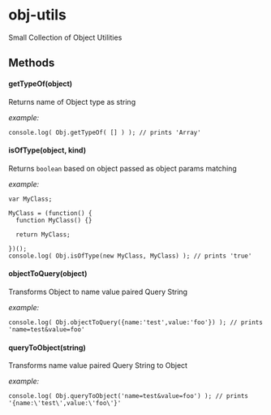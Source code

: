 obj-utils
=========

Small Collection of Object Utilities

Methods
-----------

#### getTypeOf(object)
Returns name of Object type as string

*example:*
```
console.log( Obj.getTypeOf( [] ) ); // prints 'Array'
```

#### isOfType(object, kind)
Returns `boolean` based on object passed as object params matching

*example:*
```
var MyClass;

MyClass = (function() {
  function MyClass() {}

  return MyClass;

})();
console.log( Obj.isOfType(new MyClass, MyClass) ); // prints 'true'
```

#### objectToQuery(object)
Transforms Object to name value paired Query String

*example:*
```
console.log( Obj.objectToQuery({name:'test',value:'foo'}) ); // prints 'name=test&value=foo'
```

#### queryToObject(string)
Transforms name value paired Query String to Object

*example:*
```
console.log( Obj.queryToObject('name=test&value=foo') ); // prints '{name:\'test\',value:\'foo\'}' 
```